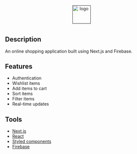 <p align="center">
  <a href="">
    <img alt="logo" src="" width="60" />
  </a>
  <h1 align="center">
   
  </h1>
</p>

## Description

An online shopping application built using Next.js and Firebase.



## Features

- Authentication
- Wishlist items
- Add items to cart
- Sort items
- Filter items
- Real-time updates

## Tools

- [Next.js](https://nextjs.org)
- [React](https://reactjs.org)
- [Styled components](https://www.styled-components.com)
- [Firebase](https://firebase.google.com)


